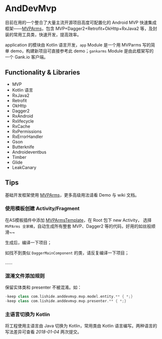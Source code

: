 # AndDevMvp
目前在用的一个整合了大量主流开源项目高度可配置化的 Android MVP 快速集成框架——[MVPArms](https://github.com/JessYanCoding/MVPArms)，包含 MVP+Dagger2+Retrofit+OkHttp+RxJava2 等，及封装的常用工具类，快速开发，提高效率。

application 的模块由 Kotlin 语言开发，`app` Module 是一个用 MVParms 写的简单 demo，构建新项目可直接参考此 demo；`gankarms` Module 是由此框架写的一个 Gank.io 客户端。

## Functionality & Libraries
- MVP
- Kotlin 语言
- RxJava2
- Retrofit
- OkHttp
- Dagger2
- RxAndroid
- Rxlifecycle
- RxCache
- RxPermissions
- RxErrorHandler
- Gson
- Butterknife
- Androideventbus
- Timber
- Glide
- LeakCanary

## Tips
基础开发框架使用 [MVPArms](https://github.com/JessYanCoding/MVPArms)，更多高级用法请看 Demo 与 wiki 文档。

### 使用模板创建 Activity/Fragment
在AS模板插件中添加 [MVPArmsTemplate](https://github.com/JessYanCoding/MVPArmsTemplate)，在 Root 包下 new Activity，
选择`MVPArms 全家桶`，自动生成所有整套 MVP、Dagger2 等的代码，好用的如丝般顺滑~~

生成后，编译一下项目；

如找不到类似 `DaggerMainComponent` 的类，请反复编译一下项目；

......
### 混淆文件添加规则
保留实体类和 presenter 不被混淆。如：
```groovy
-keep class com.lishide.anddevmvp.mvp.model.entity.** { *;}
-keep class com.lishide.anddevmvp.mvp.presenter.** { *;}
```

### 主语言切换为 Kotlin
将工程使用主语言由 Java 切换为 Kotlin，常用类由 Kotlin 语言编写。两种语言的写法差异可查看 *2018-01-04* 两次提交。

